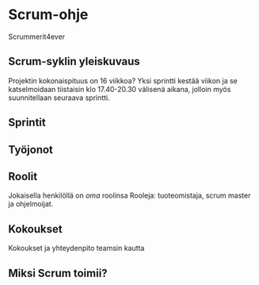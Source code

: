 
# Scrum-ohje
Scrummerit4ever
## Scrum-syklin yleiskuvaus
Projektin kokonaispituus on 16 viikkoa?  Yksi sprintti kestää viikon ja se katselmoidaan tiistaisin klo 17.40-20.30 välisenä aikana, jolloin myös suunnitellaan seuraava sprintti.
## Sprintit
## Työjonot
## Roolit
Jokaisella henkilöllä on _oma_ roolinsa
Rooleja: tuoteomistaja, scrum master ja ohjelmoijat.
## Kokoukset
Kokoukset ja yhteydenpito teamsin kautta
## Miksi Scrum toimii?

